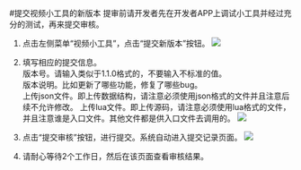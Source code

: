 #提交视频小工具的新版本
提审前请开发者先在开发者APP上调试小工具并经过充分的测试，再来提交审核。   
1. 点击左侧菜单“视频小工具”，点击“提交新版本”按钮。
![](https://op-plat.videojj.com/os-saas/docs/images/Xnip2019-11-01_16-26-17.png)

2. 填写相应的提交信息。  
版本号。请输入类似于1.1.0格式的，不要输入不标准的值。  
版本说明。比如更新了哪些功能，修复了哪些bug。  
上传json文件。即上传数据结构，请注意必须使用json格式的文件并且注意后续不允许修改。
上传lua文件。即上传源码，请注意必须使用lua格式的文件，并且注意谁是入口文件。其他文件都是供入口文件去调用的。 
![](https://op-plat.videojj.com/os-saas/docs/images/Xnip2019-11-01_16-29-59.png)

3. 点击“提交审核”按钮，进行提交。系统自动进入提交记录页面。
![](https://op-plat.videojj.com/os-saas/docs/images/Xnip2019-11-01_16-32-32.png)

4. 请耐心等待2个工作日，然后在该页面查看审核结果。